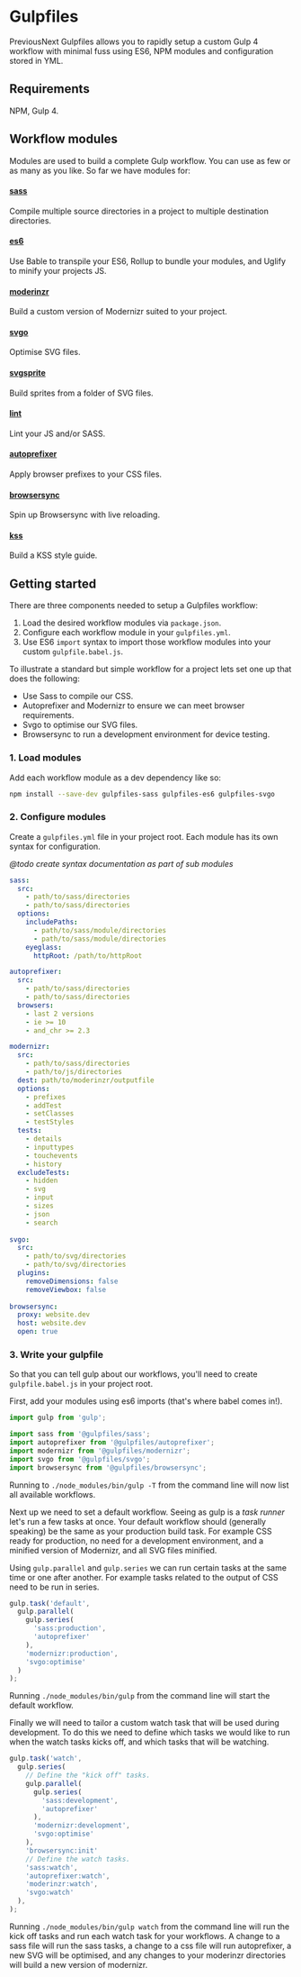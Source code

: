 # Gulpfiles

PreviousNext Gulpfiles allows you to rapidly setup a custom Gulp 4 workflow with
minimal fuss using ES6, NPM modules and configuration stored in YML.

## Requirements

NPM, Gulp 4.

## Workflow modules

Modules are used to build a complete Gulp workflow. You can use as few or as
many as you like. So far we have modules for:

#### [sass](packages/sass/README.md)
Compile multiple source directories in a project to multiple destination 
directories.

#### [es6](packages/es6/README.md)

Use Bable to transpile your ES6, Rollup to bundle your modules, and Uglify to
minify your projects JS.

#### [moderinzr](packages/modernizr/README.md)

Build a custom version of Modernizr suited to your project.

#### [svgo](packages/svgo/README.md)

Optimise SVG files.

#### [svgsprite](packages/svgsprite/README.md)

Build sprites from a folder of SVG files.

#### [lint](packages/lint/README.md)

Lint your JS and/or SASS.

#### [autoprefixer](packages/autoprefixer/README.md)

Apply browser prefixes to your CSS files.

#### [browsersync](packages/browsersync/README.md)

Spin up Browsersync with live reloading.

#### [kss](packages/kss/README.md)

Build a KSS style guide.

## Getting started

There are three components needed to setup a Gulpfiles workflow:

1. Load the desired workflow modules via `package.json`.
2. Configure each workflow module in your `gulpfiles.yml`.
3. Use ES6 `import` syntax to import those workflow modules into your custom `gulpfile.babel.js`.
  
To illustrate a standard but simple workflow for a project lets set one up that
does the following: 

* Use Sass to compile our CSS.
* Autoprefixer and Modernizr to ensure we can meet browser requirements.
* Svgo to optimise our SVG files.
* Browsersync to run a development environment for device testing.

### 1. Load modules 

Add each workflow module as a dev dependency like so:

```sh
npm install --save-dev gulpfiles-sass gulpfiles-es6 gulpfiles-svgo
```

### 2. Configure modules

Create a `gulpfiles.yml` file in your project root. Each module has its own
syntax for configuration.

*@todo create syntax documentation as part of sub modules*

```yml
sass:
  src:
    - path/to/sass/directories
    - path/to/sass/directories
  options:
    includePaths:
      - path/to/sass/module/directories
      - path/to/sass/module/directories
    eyeglass:
      httpRoot: /path/to/httpRoot

autoprefixer:
  src:
    - path/to/sass/directories
    - path/to/sass/directories
  browsers:
    - last 2 versions
    - ie >= 10
    - and_chr >= 2.3

modernizr:
  src:
    - path/to/sass/directories
    - path/to/js/directories
  dest: path/to/moderinzr/outputfile
  options:
    - prefixes
    - addTest
    - setClasses
    - testStyles
  tests:
    - details
    - inputtypes
    - touchevents
    - history
  excludeTests:
    - hidden
    - svg
    - input
    - sizes
    - json
    - search
    
svgo:
  src:
    - path/to/svg/directories
    - path/to/svg/directories
  plugins:
    removeDimensions: false
    removeViewbox: false    
    
browsersync:
  proxy: website.dev
  host: website.dev
  open: true
```

### 3. Write your gulpfile

So that you can tell gulp about our workflows, you'll need to create 
`gulpfile.babel.js` in your project root.

First, add your modules using es6 imports (that's where babel comes in!).

```js
import gulp from 'gulp';

import sass from '@gulpfiles/sass';
import autoprefixer from '@gulpfiles/autoprefixer';
import modernizr from '@gulpfiles/modernizr';
import svgo from '@gulpfiles/svgo';
import browsersync from '@gulpfiles/browsersync';
```

Running to `./node_modules/bin/gulp -T` from the command line will now list all available workflows. 

Next up we need to set a default workflow. Seeing as gulp is a _task runner_
let's run a few tasks at once. Your default workflow should (generally 
speaking) be the same as your production build task. For example CSS ready for 
production, no need for a development environment, and a minified version of
Modernizr, and all SVG files minified.

Using `gulp.parallel` and `gulp.series` we can run certain tasks at the same
time or one after another. For example tasks related to the output of CSS need
to be run in series.

```js
gulp.task('default', 
  gulp.parallel(
    gulp.series(
      'sass:production', 
      'autoprefixer'
    ), 
    'modernizr:production',
    'svgo:optimise'
  )
);
```

Running `./node_modules/bin/gulp` from the command line will start the default
workflow.

Finally we will need to tailor a custom watch task that will be used during
development. To do this we need to define which tasks we would like to run when
the watch tasks kicks off, and which tasks that will be watching.

```js
gulp.task('watch',
  gulp.series(
    // Define the "kick off" tasks.
    gulp.parallel(
      gulp.series(
        'sass:development', 
        'autoprefixer'
      ),
      'modernizr:development',
      'svgo:optimise'
    ),
    'browsersync:init'
    // Define the watch tasks.
    'sass:watch',
    'autoprefixer:watch',
    'moderinzr:watch',
    'svgo:watch'
  ),
);
```

Running `./node_modules/bin/gulp watch` from the command line will run the kick
off tasks and run each watch task for your workflows. A change to a sass file will
run the sass tasks, a change to a css file will run autoprefixer, a new SVG will
be optimised, and any changes to your moderinzr directories will build a new
version of modernizr.
